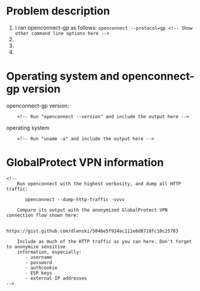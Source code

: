 <!--

  Hold on a sec right there...

  Are you asking for help *building* this version of OpenConnect?

  If so, please refer to what I wrote in the README:

    https://github.com/dlenski/openconnect/HEAD/globalprotect/README.md#installation

  This version has the exact same build dependencies as the official OpenConnect v7.08;
  modern versions of autoconf, automake, gcc, libxml, etc. Follow the
  official build instructions, or ask for help on the official mailing list:

    http://www.infradead.org/openconnect/building.html

  If you are having trouble *building* this version of OpenConnect, I am
  simply going to refer you back to the official instructions :-D

  (Unless you can demonstrate that I have somehow broken the ability to
   to build this version using the official instructions. See #9 for an example
   of this:

   https://github.com/dlenski/openconnect/pull/9 )


---------------------------------------------------------------------


  On the other hand, if you have successfully *built* this version of
  OpenConnect, and are now encountering specific, reproducible errors while
  *running* it, please continue and fill out details requested below ...

-->

# Problem description

1. I ran openconnect-gp as follows: `openconnect --protocol=gp <!-- Show other command line options here -->`
2.
3.
4.

# Operating system and openconnect-gp version

openconnect-gp version:

```
    <!-- Run "openconnect --version" and include the output here -->
```

operating system

```
    <!-- Run "uname -a" and include the output here -->
```

# GlobalProtect VPN information

```
<!--
    Run openconnect with the highest verbosity, and dump all HTTP traffic:

       openconnect --dump-http-traffic -vvvv

    Compare its output with the anonymized GlobalProtect VPN connection flow shown here:

       https://gist.github.com/dlenski/5046e5f934ac111e8d8718fc10c25703

    Include as much of the HTTP traffic as you can here. Don't forget to anonymize sensitive
    information, especially:
       - username
       - password
       - authcookie
       - ESP keys
       - external IP addresses
-->
```
